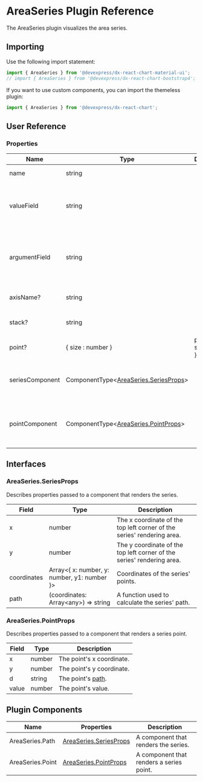 # AreaSeries Plugin Reference

The AreaSeries plugin visualizes the area series.

## Importing

Use the following import statement:

```js
import { AreaSeries } from '@devexpress/dx-react-chart-material-ui';
// import { AreaSeries } from '@devexpress/dx-react-chart-bootstrap4';
```

If you want to use custom components, you can import the themeless plugin:

```js
import { AreaSeries } from '@devexpress/dx-react-chart';
```

## User Reference

### Properties

Name | Type | Default | Description
-----|------|---------|------------
name | string | | A series name.
valueField | string | | The name of a data field that provides series point values.
argumentField | string | | The name of a data field that provides series point argument values.
axisName? | string | | The associated axis.
stack? | string | | The associated stack.
point? | { size : number } | point: { size: 7 } | Point options.
seriesComponent | ComponentType&lt;[AreaSeries.SeriesProps](#areaseriesseriesprops)&gt; | | A component that renders the series.
pointComponent | ComponentType&lt;[AreaSeries.PointProps](#areaseriespointprops)&gt; | | A component that renders a series point.

## Interfaces

### AreaSeries.SeriesProps

Describes properties passed to a component that renders the series.

Field | Type | Description
------|------|------------
x | number | The x coordinate of the top left corner of the series' rendering area.
y | number | The y coordinate of the top left corner of the series' rendering area.
coordinates | Array&lt;{ x: number, y: number, y1: number }&gt; | Coordinates of the series' points.
path | (coordinates: Array&lt;any&gt;) => string | A function used to calculate the series' path.

### AreaSeries.PointProps

Describes properties passed to a component that renders a series point.

Field | Type | Description
------|------|------------
x | number | The point's x coordinate.
y | number | The point's y coordinate.
d | string | The point's [path](https://developer.mozilla.org/en-US/docs/Web/SVG/Attribute/d).
value | number | The point's value.

## Plugin Components

Name | Properties | Description
-----|------------|------------
AreaSeries.Path | [AreaSeries.SeriesProps](#areaseriesseriesprops) | A component that renders the series.
AreaSeries.Point | [AreaSeries.PointProps](#areaseriespointprops) | A component that renders a series point.
